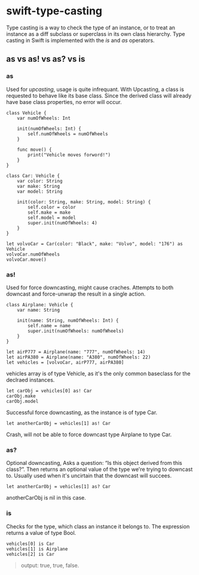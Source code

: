 # swift-type-casting

Type casting is a way to check the type of an instance, or to treat an instance as a diff subclass or superclass in its own class hierarchy. 
Type casting in Swift is implemented with the *is* and *as* operators.

## as vs as! vs as? vs is

### as
Used for *upcasting*, usage is quite infrequant. 
With Upcasting, a class is requested to behave like its base class. Since the derived class will already have base class properties, no error will occur.

```
class Vehicle {
    var numOfWheels: Int
    
    init(numOfWheels: Int) {
        self.numOfWheels = numOfWheels
    }
    
    func move() {
        print("Vehicle moves forword!")
    }
}

class Car: Vehicle {
    var color: String
    var make: String
    var model: String
    
    init(color: String, make: String, model: String) {
        self.color = color
        self.make = make
        self.model = model
        super.init(numOfWheels: 4)
    }
}

let volvoCar = Car(color: "Black", make: "Volvo", model: "176") as Vehicle
volvoCar.numOfWheels
volvoCar.move()
```

### as!
Used for force downcasting, might cause craches.
Attempts to both downcast and force-unwrap the result in a single action. 

```
class Airplane: Vehicle {
    var name: String
    
    init(name: String, numOfWheels: Int) {
        self.name = name
        super.init(numOfWheels: numOfWheels)
    }
}

let airP777 = Airplane(name: "777", numOfWheels: 14)
let airPA380 = Airplane(name: "A380", numOfWheels: 22)
let vehicles = [volvoCar, airP777, airPA380]
```

vehicles array is of type Vehicle, as it's the only common baseclass for the declraed instances.

```
let carObj = vehicles[0] as! Car
carObj.make
carObj.model
```
Successful force downcasting, as the instance is of type Car.

```
let anotherCarObj = vehicles[1] as! Car
```
Crash, will not be able to force downcast type Airplane to type Car.

### as?
Optional downcasting, Asks a question: “Is this object derived from this class?”. Then returns an optional value of the type we're trying to downcast to. Usually used when it's uncirtain that the downcast will succees. 

```
let anotherCarObj = vehicles[1] as? Car
```
anotherCarObj is nil in this case.

### is
Checks for the type, which class an instance it belongs to. The expression returns a value of type Bool.

```
vehicles[0] is Car
vehicles[1] is Airplane
vehicles[2] is Car
```
>output: true, true, false.


